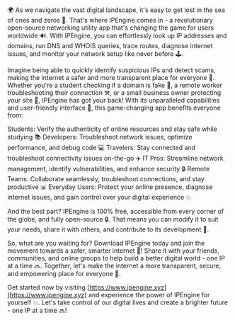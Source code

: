 🌍 As we navigate the vast digital landscape, it's easy to get lost in the sea of ones and zeros 📡. That's where IPEngine comes in - a revolutionary open-source networking utility app that's changing the game for users worldwide 🔊. With IPEngine, you can effortlessly look up IP addresses and domains, run DNS and WHOIS queries, trace routes, diagnose internet issues, and monitor your network setup like never before 🕹️.

Imagine being able to quickly identify suspicious IPs and detect scams, making the internet a safer and more transparent place for everyone 💪. Whether you're a student checking if a domain is fake 🔮, a remote worker troubleshooting their connection ⚒️, or a small business owner protecting your site 🏢, IPEngine has got your back! With its unparalleled capabilities and user-friendly interface 👀, this game-changing app benefits everyone from:

Students: Verify the authenticity of online resources and stay safe while studying 📚
Developers: Troubleshoot network issues, optimize performance, and debug code 💻
Travelers: Stay connected and troubleshoot connectivity issues on-the-go ✈️
IT Pros: Streamline network management, identify vulnerabilities, and enhance security 🔒
Remote Teams: Collaborate seamlessly, troubleshoot connections, and stay productive 📊
Everyday Users: Protect your online presence, diagnose internet issues, and gain control over your digital experience 💥

And the best part? IPEngine is 100% free, accessible from every corner of the globe, and fully open-source 🔒. That means you can modify it to suit your needs, share it with others, and contribute to its development 🤝.

So, what are you waiting for? Download IPEngine today and join the movement towards a safer, smarter internet 🚀! Share it with your friends, communities, and online groups to help build a better digital world - one IP at a time 🔜. Together, let's make the internet a more transparent, secure, and empowering place for everyone 🌟.

Get started now by visiting [https://www.ipengine.xyz](https://www.ipengine.xyz) and experience the power of IPEngine for yourself 💥. Let's take control of our digital lives and create a brighter future - one IP at a time 🔜!